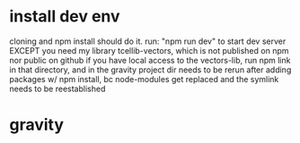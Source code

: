 # install dev env
cloning and npm install should do it.
run: "npm run dev" to start dev server
EXCEPT you need my library tcellib-vectors, which is not published on npm nor public on github
    if you have local access to the vectors-lib, run npm link in that directory, and <npm link projectName> in the gravity project dir
    <npm link projectName> needs to be rerun after adding packages w/ npm install, bc node-modules get replaced and the symlink needs to be reestablished

# gravity

